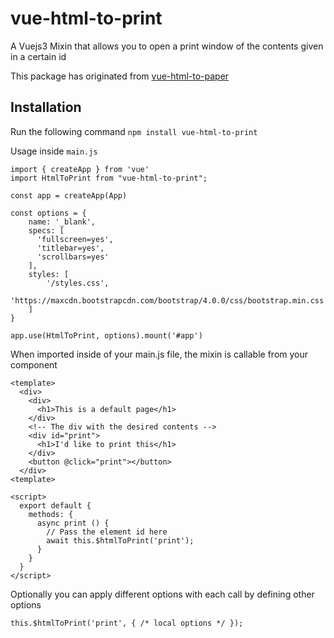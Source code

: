 # vue-html-to-print
A Vuejs3 Mixin that allows you to open a print window of the contents given in a certain id

This package has originated from [vue-html-to-paper](https://github.com/mycurelabs/vue-html-to-paper)

## Installation
Run the following command
```npm install vue-html-to-print```

Usage inside ```main.js``` 
```
import { createApp } from 'vue'
import HtmlToPrint from "vue-html-to-print";

const app = createApp(App)

const options = {
    name: '_blank',
    specs: [
      'fullscreen=yes',
      'titlebar=yes',
      'scrollbars=yes'
    ],
    styles: [
        '/styles.css',
        'https://maxcdn.bootstrapcdn.com/bootstrap/4.0.0/css/bootstrap.min.css'
    ]
}

app.use(HtmlToPrint, options).mount('#app')
```

When imported inside of your main.js file, the mixin is callable from your component
```
<template>
  <div>
    <div>
      <h1>This is a default page</h1>
    </div>
    <!-- The div with the desired contents -->
    <div id="print">
      <h1>I'd like to print this</h1>
    </div>
    <button @click="print"></button>
  </div>
<template>

<script>
  export default {
    methods: {
      async print () {
        // Pass the element id here
        await this.$htmlToPrint('print');
      }
    }
  }
</script>
```

Optionally you can apply different options with each call by defining other options
```
this.$htmlToPrint('print', { /* local options */ });
```
